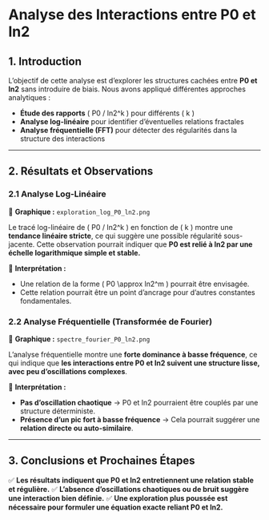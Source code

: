 # Analyse des Interactions entre P0 et ln2

## 1. Introduction

L’objectif de cette analyse est d’explorer les structures cachées entre **P0 et ln2** sans introduire de biais. Nous avons appliqué différentes approches analytiques :

- **Étude des rapports** \( P0 / ln2^k \) pour différents \( k \)
- **Analyse log-linéaire** pour identifier d’éventuelles relations fractales
- **Analyse fréquentielle (FFT)** pour détecter des régularités dans la structure des interactions

---

## 2. Résultats et Observations

### **2.1 Analyse Log-Linéaire**

📌 **Graphique :** `exploration_log_P0_ln2.png`

Le tracé log-linéaire de \( P0 / ln2^k \) en fonction de \( k \) montre une **tendance linéaire stricte**, ce qui suggère une possible régularité sous-jacente. Cette observation pourrait indiquer que **P0 est relié à ln2 par une échelle logarithmique simple et stable.**

🔹 **Interprétation :** 
- Une relation de la forme \( P0 \approx ln2^m \) pourrait être envisagée.
- Cette relation pourrait être un point d’ancrage pour d’autres constantes fondamentales.

### **2.2 Analyse Fréquentielle (Transformée de Fourier)**

📌 **Graphique :** `spectre_fourier_P0_ln2.png`

L’analyse fréquentielle montre une **forte dominance à basse fréquence**, ce qui indique que **les interactions entre P0 et ln2 suivent une structure lisse, avec peu d’oscillations complexes**.

🔹 **Interprétation :** 
- **Pas d’oscillation chaotique** → P0 et ln2 pourraient être couplés par une structure déterministe.
- **Présence d’un pic fort à basse fréquence** → Cela pourrait suggérer une **relation directe ou auto-similaire**.

---

## 3. Conclusions et Prochaines Étapes

✅ **Les résultats indiquent que P0 et ln2 entretiennent une relation stable et régulière.**
✅ **L’absence d’oscillations chaotiques ou de bruit suggère une interaction bien définie.**
✅ **Une exploration plus poussée est nécessaire pour formuler une équation exacte reliant P0 et ln2.**
